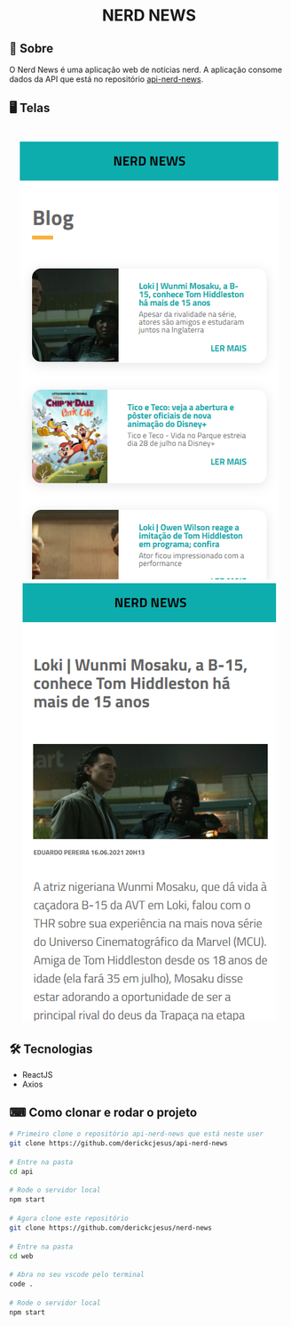 <h1 align="center">NERD NEWS</h1>

## 📔 Sobre
O Nerd News é uma aplicação web de notícias nerd. A aplicação consome dados da API que está no repositório <a href="https://github.com/derickcjesus/api-nerd-news">api-nerd-news</a>. 

## 🖥 Telas
<h1 align="center">
  <img alt="lista de noticias" src="/public/screenshots/list-news.png" />
  <img alt="noticia" src="/public/screenshots/news.png" />
</h1>

## 🛠 Tecnologias 

- ReactJS
- Axios

## ⌨ Como clonar e rodar o projeto
```bash
# Primeiro clone o repositório api-nerd-news que está neste user
git clone https://github.com/derickcjesus/api-nerd-news

# Entre na pasta
cd api

# Rode o servidor local
npm start

# Agora clone este repositório
git clone https://github.com/derickcjesus/nerd-news

# Entre na pasta
cd web

# Abra no seu vscode pelo terminal
code .

# Rode o servidor local
npm start

```
